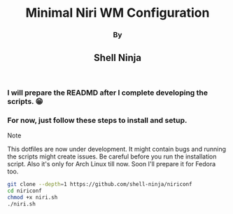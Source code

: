 <a id="top"></a>

<h1 align="center">Minimal Niri WM Configuration</h1>
<h3 align="center">By</h3>
<h2 align="center">Shell Ninja</h2>
<br>

### I will prepare the READMD after I complete developing the scripts. 😁

### For now, just follow these steps to install and setup.

> [!NOTE]
> This dotfiles are now under development. It might contain bugs and running the scripts might create issues. Be careful before you run the installation script. Also it's only for Arch Linux till now. Soon I'll prepare it for Fedora too.

```bash
git clone --depth=1 https://github.com/shell-ninja/niriconf
cd niriconf
chmod +x niri.sh
./niri.sh
```
